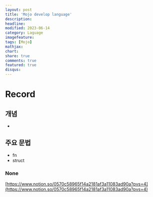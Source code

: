 ```yaml
---
layout: post
title: 'Mojo develop language'
description:
headline:
modified: 2023-06-14
category: Laguage
imagefeature:
tags: [Mojo]
mathjax:
chart:
share: true
comments: true
featured: true
disqus:
---
```


# Record

## 개념

-

## 주요 문법

-   fn
-   struct

### None


[https://www.notion.so/0570c58965f14a2181af3a11083ad90a?pvs=4](https://www.notion.so/0570c58965f14a2181af3a11083ad90a?pvs=4)